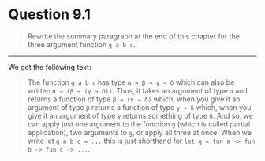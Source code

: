 # Question 9.1

> Rewrite the summary paragraph at the end of this chapter for the three argument function `g a b c`.

---

We get the following text:

> The function `g a b c` has type `α → β → γ → δ` which can also be written `α → (β → (γ → δ))`.
> Thus, it takes an argument of type `α` and returns a function of type `β → (γ → δ)` which, when you give it an argument of type `β` returns a function of type `γ → δ` which, when you give it an argument of type `γ` returns something of type `δ`.
> And so, we can apply just one argument to the function `g` (which is called partial application), two arguments to `g`, or apply all three at once.
> When we write let `g a b c = ...` this is just shorthand for `let g = fun a -> fun b -> fun c -> ...`.

